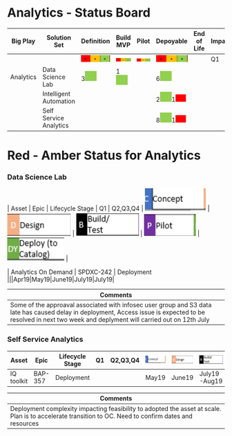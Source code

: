 # Analytics - Status Board


| Big Play | Solution Set | Definition | Build MVP | Pilot | Depoyable | End of Life | Impact | 
| ---------| ------------- | ------ | ------ | ----- | ------- | ------- | ------- | 
|||![image](rag.png)|![image](rag.png)|![image](rag.png)|![image](rag.png)|| Q1| Potential (Q2,Q3,Q4)|
|Analytics|Data Science Lab|3![Green](G.png)|1![Green](G.png)||6![Green](G.png)||||
||Intelligent Automation||||2![Green](G.png)1![Red](R.png)||||
||Self Service Analytics||||8![Green](G.png)1![Red](R.png)||||




# Red - Amber Status for Analytics

<!-- ![image](LC.png) -->
### Data Science Lab

| Asset | Epic | Lifecycle Stage | Q1 | Q2,Q3,Q4 | ![Concept](Concept.png) | ![Design](Design.png) | ![Build](Build.png) | ![Pilot](Pilot.png) | ![Deploy](Deploy.png) |
<!-- |-----|-----|-----|-----|-----|-----|-----|-----|-----|-----| -->
| Analytics On Demand | SPDXC-242 | Deployment |||Apr19|May19|June19|July19|July19|

|Comments|
|-----|
|Some of the approaval associated with infosec user group and S3 data late has caused delay in deployment, Access issue is expected to be resolved in next two week and deplyment will carried out on 12th July|


### Self Service Analytics
| Asset | Epic | Lifecycle Stage | Q1 | Q2,Q3,Q4 | ![Concept](Concept.png) | ![Design](Design.png) | ![Build](Build.png) | ![Pilot](Pilot.png) | ![Deploy](Deploy.png) |
|-----|-----|-----|-----|-----|-----|-----|-----|-----|-----|
|IQ toolkit | BAP-357 | Deployment |||May19|June19|July19-Aug19|Sep19-Oct19||

|Comments|
|-----|
|Deployment complexity impacting feasibility to adopted the asset at scale. Plan is to accelerate transition to OC. Need to confirm dates and resources|


